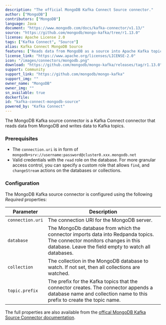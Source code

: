 ```yaml
---
description: "The official MongoDB Kafka Connect Source connector." 
author: ["MongoDB"]
contributors: ["MongoDB"]
language: Java
document: "https://www.mongodb.com/docs/kafka-connector/v1.13/"
source: "https://github.com/mongodb/mongo-kafka/tree/r1.13.0"
license: Apache License 2.0
tags: ["Kafka Connect", "Source"]
alias: Kafka Connect MongoDB Source
features: ["Reads data from MongoDB as a source into Apache Kafka topics"]
license_link: "https://www.apache.org/licenses/LICENSE-2.0"
icon: "/images/connectors/mongodb.png"
download: "https://github.com/mongodb/mongo-kafka/releases/tag/r1.13.0"
support: Community
support_link: "https://github.com/mongodb/mongo-kafka"
support_img: ""
owner_name: "MongoDB"
owner_img: ""
sn_available: true
dockerfile: 
id: "kafka-connect-mongodb-source"
powered_by: "Kafka Connect"
---
```


The MongoDB Kafka source connector is a Kafka Connect connector that reads data from MongoDB and writes data to Kafka topics.

### Prerequisites

- The `connection.uri` is in form of `mongodb+srv://username:password@cluster0.xxx.mongodb.net`
- Valid credentials with the `read` role on the database. For more granular access control, you can specify a custom role that allows `find`, and `changeStream` actions on the databases or collections.

### Configuration

The MongoDB Kafka source connector is configured using the following *Required* properties:

Parameter | Description 
-|-
`connection.uri` | The connection URI for the MongoDB server. 
`database` | The MongoDb database from which the connector imports data into Redpanda topics. The connector monitors changes in this database. Leave the field empty to watch all databases.
`collection` | The collection in the MongoDB database to watch. If not set, then all collections are watched.
`topic.prefix` | The prefix for the Kafka topics that the connector creates. The connector appends a database name and collection name to this prefix to create the topic name.

The full properties are also available from the [offical MongoDB Kafka Source Connector documentation](https://www.mongodb.com/docs/kafka-connector/v1.13/source-connector/configuration-properties/).
